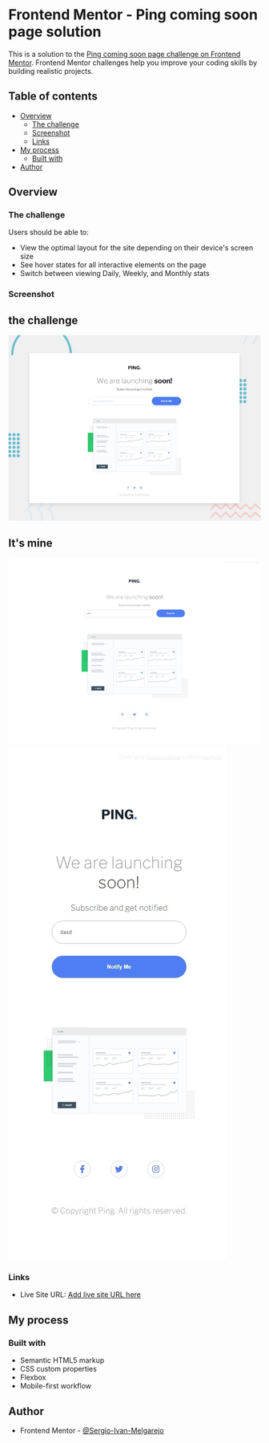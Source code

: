 # Frontend Mentor - Ping coming soon page solution

This is a solution to the [Ping coming soon page challenge on Frontend Mentor](https://www.frontendmentor.io/challenges/ping-single-column-coming-soon-page-5cadd051fec04111f7b848da). Frontend Mentor challenges help you improve your coding skills by building realistic projects. 

## Table of contents

- [Overview](#overview)
  - [The challenge](#the-challenge)
  - [Screenshot](#screenshot)
  - [Links](#links)
- [My process](#my-process)
  - [Built with](#built-with)
- [Author](#author)

## Overview

### The challenge

Users should be able to:

- View the optimal layout for the site depending on their device's screen size
- See hover states for all interactive elements on the page
- Switch between viewing Daily, Weekly, and Monthly stats

### Screenshot

## the challenge

![](./design/desktop-preview.jpg)

## It's mine

![](./design/1.jpeg)
![](./design/2.jpeg)

### Links

- Live Site URL: [Add live site URL here](https://sergio-ivan-melgarejo.github.io/Front-Mentor-07/)

## My process

### Built with

- Semantic HTML5 markup
- CSS custom properties
- Flexbox
- Mobile-first workflow

## Author

- Frontend Mentor - [@Sergio-Ivan-Melgarejo](https://www.frontendmentor.io/profile/Sergio-Ivan-Melgarejo)
